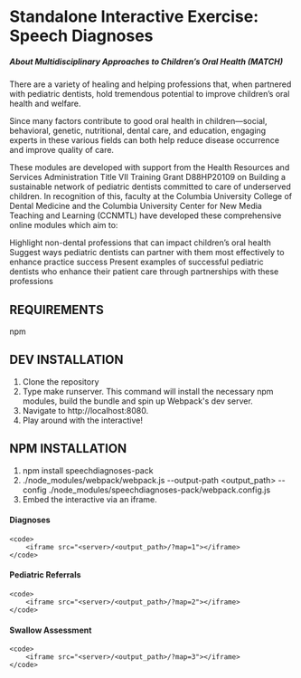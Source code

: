 Standalone Interactive Exercise: Speech Diagnoses
==========

##### About Multidisciplinary Approaches to Children’s Oral Health (MATCH)
There are a variety of healing and helping professions that, when partnered with pediatric dentists, hold tremendous potential to improve children’s oral health and welfare.

Since many factors contribute to good oral health in children—social, behavioral, genetic, nutritional, dental care, and education, engaging experts in these various fields can both help reduce disease occurrence and improve quality of care.

These modules are developed with support from the Health Resources and Services Administration Title VII Training Grant D88HP20109 on Building a sustainable network of pediatric dentists committed to care of underserved children. In recognition of this, faculty at the Columbia University College of Dental Medicine and the Columbia University Center for New Media Teaching and Learning (CCNMTL) have developed these comprehensive online modules which aim to:

Highlight non-dental professions that can impact children’s oral health
Suggest ways pediatric dentists can partner with them most effectively to enhance practice success
Present examples of successful pediatric dentists who enhance their patient care through partnerships with these professions

REQUIREMENTS
------------
npm

DEV INSTALLATION
------------
1. Clone the repository
2. Type make runserver. This command will install the necessary npm modules, build the bundle and spin up Webpack's dev server.
3. Navigate to http://localhost:8080.
4. Play around with the interactive!

NPM INSTALLATION
------------
1. npm install speechdiagnoses-pack
2. ./node_modules/webpack/webpack.js --output-path <output_path> --config ./node_modules/speechdiagnoses-pack/webpack.config.js
3. Embed the interactive via an iframe.


#### Diagnoses
```
<code>
    <iframe src="<server>/<output_path>/?map=1"></iframe>
</code>
```

#### Pediatric Referrals
```
<code>
    <iframe src="<server>/<output_path>/?map=2"></iframe>
</code>
```

#### Swallow Assessment
```
<code>
    <iframe src="<server>/<output_path>/?map=3"></iframe>
</code>
```